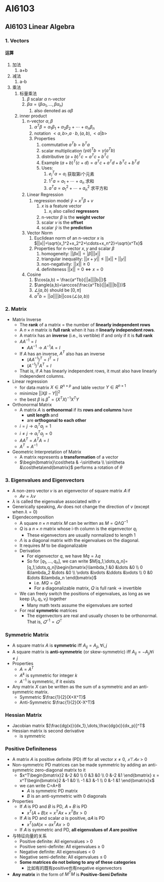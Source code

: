 # AI6103

## AI6103 Linear Algebra

### 1. Vectors

#### 运算

1. 加法
   1. a+b
2. 减法
   1. a-b
3. 乘法
   1. 标量乘法
      1. $\beta$ scalar $\alpha$ n-vector
      2. $\beta \alpha = (\beta\alpha_1,\dots,\beta\alpha_n)$
         1. also denoted as $\alpha\beta$
   2. inner product
      1. n-vector $\alpha, \beta$
         1. $\alpha^T\beta = \alpha_1\beta_1 + \alpha_2\beta_2 + \cdots+\alpha_n\beta_n$
         2. notation $<a,b>, a\cdot b,(a,b),<a|b>$
         3. Properties
            1. commutative $a^Tb=b^Ta$
            2. scalar multiplication $(\gamma a)^Tb=\gamma(a^Tb)$
            3. distributive $(a+b)^Tc = a^Tc+b^Tc$
            4. Example $(a+b)^T(c+d)=a^Tc + a^Td+b^Tc +b^Td$
            5. Uses:
               1. $e_i^Ta=a_i$ 获取第i个元素
               2. $1^Ta = a_1 + \cdots + a_n$ 求和
               3. $a^Ta = a_1^2 + \cdots + a_n^2$ 求平方和
      2. Linear Regression
         1. regression model $\hat y = x^T\beta+v$
            1. $x$ is a feature vector
               1. $x_i$ also called **regressors**
            2. n-vector $\beta$ is the **weight vector**
            3. scalar $v$ is the **offset**
            4. scalar $\hat y$ is the **prediction**
      3. Vector Norm
         1. Euclidean norm of an n-vector $x$ is $||x||=\sqrt{x_1^2+x_2^2+\cdots+x_n^2}=\sqrt{x^Tx}$
         2. Properties for n-vector $x,y$ and scalar $\beta$
            1. homogeneity: $||\beta x||=|\beta|||x||$
            2. triangular inequality: $||x+y||\le||x||+||y||$
            3. non-negativity: $||x||\ge 0$
            4. definiteness $||x||=0 \iff x=0$
      4. Cosine
         1. $\cos(a,b) = \frac{a^Tb}{||a||||b||}$
         2. $\angle(a,b)=\arccos(\frac{a^Tb}{||a||||b||})$
         3. $\angle(a,b)$ should be $[0,\pi]$
         4. $a^Tb = ||a||||b||\cos(\angle(a,b))$

### 2. Matrix

- Matrix Inverse
  - The **rank** of a matrix = the number of **linearly independent rows**
  - A 𝑛 × 𝑛 matrix is **full rank** when it has 𝑛 **linearly independent rows**.
  - A matrix has an **inverse** (i.e., is vertible) if and only if it is **full rank**
  - $AA^{-1} = I$
    - $AA^{-1} \rightarrow A^{-1}A=I$
  - If $A$ has an inverse, $A^T$ also has an inverse
    - $(AA^{-1})^T=I^T=I$
    - $(A^{-1})^TA^T=I$
  -  That is, if $A$ has linearly independent rows, it must also have  linearly independent columns.
- Linear regression
  - for data matrix $X\in R^{n\times p}$ and lable vector $Y\in R^{n\times 1}$
  - minimize $||X\beta-Y||^2$
  - the best $\beta$ is $\beta^* = (X^TX)^{-1}X^TY$
- Orthonormal Matrix
  - A matrix $A$ is **orthonormal** if its **rows and columns** have 
    - **unit length** and 
    - are **orthogonal to each other**
  - $i=j \rightarrow a_i^Ta_j = 1$
  - $i\neq j \rightarrow a_i^Ta_j = 0$
  - $AA^T=A^TA=I$
  - $A^T=A^{-1}$
- Geometric Interpretation of Matrix
  - A matrix represents a **transformation** of a vector
  - $\begin{bmatrix}\cos\theta & -\sin\theta \\ \sin\theta &\cos\theta\end{bmatrix}$ performs a rotation of $\theta$

### 3. Eigenvalues and Eigenvectors
- A non-zero vector 𝑣 is an eigenvector of square matrix 𝐴 if
  - $Av = \lambda v$
- $\lambda$ is called the eigenvalue associated with $v$
- Generically speaking, $Av$ does not change the direction of $v$ (except when $\lambda = 0$)
- Eigendecomposition
  - A square 𝑛 × 𝑛 matrix $M$ can be written as $M=QΛQ^{-1}$
  - $Q$ is a 𝑛 × 𝑛 matrix whose i-th column is the eigenvector $q_i$
    - These eigenvectors are usually normalized to length 1
  - $Λ$ is a diagonal matrix with the eigenvalues on the diagonal.
  - It requires $M$ to be diagonalizable
  - Derivation
    - For eigenvector $q$, we have $Mq = \lambda q$
    - So for $[q_1,\dots,q_n]$, we can write $M[q_1,\dots,q_n]=[q_1,\dots,q_n]\begin{bmatrix}\lambda_1 &0 &\dots &0 \\ 0 &\lambda_2 &\dots &0 \\ \vdots &\vdots &\ddots &\vdots \\ 0 &0 &\dots &\lambda_n \end{bmatrix}$
      - i.e. $MQ=QΛ$
      - For a diagonalizable matrix, 𝑄 is full rank -> invertible
  - We can freely switch the positions of eigenvalues, as long as we keep $(\lambda_i, q_i, v_i)$ together
    - Many math texts assume the eigenvalues are sorted 
  - For real **symmetric** matrices
    - The eigenvectors are real and usually chosen to be orthonormal. That is, $𝑄^{−1} = 𝑄^⊤$

### Symmetric Matrix
- A square matrix $A$ is **symmetric** iff $A_{ij} = A_{ji}, \forall i,j$
- A square matrix is **anti-symmetric** (or skew-symmetric) iff $A_{ij}=-A_{ji} \forall i\neq j$
- Properties
  - $A=A^T$
  - $A^k$ is symmetric for integer $k$
  - $A^{-1}$ is symmetric, if it exists
- Any matrix $X$ can be written as the sum of a symmetric and an anti-symmetric matrix. 
  - Symmetric $\frac{1}{2}(X+X^T)$
  - Anti-Symmetric $\frac{1}{2}(X-X^T)$

### Hessian Matrix
- Jacobian matrix $[\frac{dg(x)}{dx_1},\dots,\frac{dg(x)}{dx_p}]^T$
- Hessian matrix is second derivative
  - is symmetric


### Positive Definiteness
- A matrix $A$ is positive definite (PD) iff for all vector $x\neq 0$, $𝑥⊤𝐴𝑥 > 0$
- Non-symmetric PD matrices can be made symmetric by adding an anti-symmetric zero-diagonal matrix to it
  - $x^T\begin{bmatrix}2 &-2 &0 \\ 0 &3 &0 \\ 0 &-2 &1 \end{bmatrix} x = x^T\begin{bmatrix}2 &-1 &0 \\ -1 &3 &-1 \\ 0 &-1 &1 \end{bmatrix}x$
  - we can write C=A+B
    - $A$ is symmetric PD matrix
    - $B$ is an anti-symmetric with 0 diagonals
- Properties
  - If 𝐴 is PD and 𝐵 is PD, 𝐴 + 𝐵 is PD
    - $x^T(A+B)x = x^TAx + x^TBx >0$
  - If 𝐴 is PD and scalar 𝛼 is positive, 𝛼𝐴 is PD
    - $x^T(\alpha A)x = ax^TAx>0$
  - If 𝐴 is symmetric and PD, **all eigenvalues of 𝐴 are positive**
- 与特征向量的关系
  - Positive definite: All eigenvalues > 0
  - Positive semi-definite: All eigenvalues ≥ 0
  - Negative definite: All eigenvalues < 0
  - Negative semi-definite: All eigenvalues ≤ 0
  - **Some matrices do not belong to any of these categories**
    - 比如有的既有positive也有negative eigenvectors
- **Any matrix** in the form of $M^TM$ is **Positive-Semi Definite**